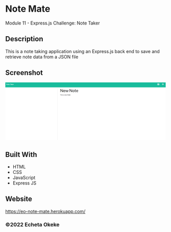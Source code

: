 # Note Mate
Module 11 - Express.js Challenge: Note Taker



## Description
This is a note taking application using an Express.js back end to save and retrieve note data from a JSON file


## Screenshot
![Note Mate](public/assets/images/screenshot.png)


## Built With
* HTML
* CSS
* JavaScript
* Express JS

## Website
https://eo-note-mate.herokuapp.com/


### ©️2022 Echeta Okeke
